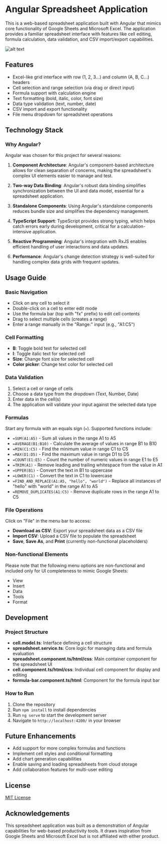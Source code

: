 # Angular Spreadsheet Application

This is a web-based spreadsheet application built with Angular that mimics core functionality of Google Sheets and Microsoft Excel. The application provides a familiar spreadsheet interface with features like cell editing, formula calculation, data validation, and CSV import/export capabilities.

![alt text](<Screenshot (448).png>)

## Features

- Excel-like grid interface with row (1, 2, 3...) and column (A, B, C...) headers
- Cell selection and range selection (via drag or direct input)
- Formula support with calculation engine
- Text formatting (bold, italic, color, font size)
- Data type validation (text, number, date)
- CSV import and export functionality
- File menu dropdown for spreadsheet operations

## Technology Stack

### Why Angular?

Angular was chosen for this project for several reasons:

1. **Component Architecture**: Angular's component-based architecture allows for clean separation of concerns, making the spreadsheet's complex UI elements easier to manage and test.

2. **Two-way Data Binding**: Angular's robust data binding simplifies synchronization between the UI and data model, essential for a spreadsheet application.

3. **Standalone Components**: Using Angular's standalone components reduces bundle size and simplifies the dependency management.

4. **TypeScript Support**: TypeScript provides strong typing, which helps catch errors early during development, critical for a calculation-intensive application.

5. **Reactive Programming**: Angular's integration with RxJS enables efficient handling of user interactions and data updates.

6. **Performance**: Angular's change detection strategy is well-suited for handling complex data grids with frequent updates.

## Usage Guide

### Basic Navigation

- Click on any cell to select it
- Double-click on a cell to enter edit mode
- Use the formula bar (top with "fx" prefix) to edit cell contents
- Drag to select multiple cells (creates a range)
- Enter a range manually in the "Range:" input (e.g., "A1:C5")

### Cell Formatting

- **B**: Toggle bold text for selected cell
- **I**: Toggle italic text for selected cell
- **Size**: Change font size for selected cell
- **Color picker**: Change text color for selected cell

### Data Validation

1. Select a cell or range of cells
2. Choose a data type from the dropdown (Text, Number, Date)
3. Enter data in the cell(s)
4. The application will validate your input against the selected data type

### Formulas

Start any formula with an equals sign (`=`). Supported functions include:

- `=SUM(A1:A5)` - Sum all values in the range A1 to A5
- `=AVERAGE(B1:B10)` - Calculate the average of values in range B1 to B10
- `=MIN(C1:C5)` - Find the minimum value in range C1 to C5
- `=MAX(D1:D5)` - Find the maximum value in range D1 to D5
- `=COUNT(E1:E5)` - Count the number of numeric values in range E1 to E5
- `=TRIM(A1)` - Remove leading and trailing whitespace from the value in A1
- `=UPPER(B1)` - Convert the text in B1 to uppercase
- `=LOWER(C1)` - Convert the text in C1 to lowercase
- `=FIND_AND_REPLACE(A1:A5, "hello", "world")` - Replace all instances of "hello" with "world" in the range A1 to A5
- `=REMOVE_DUPLICATES(A1:C5)` - Remove duplicate rows in the range A1 to C5

### File Operations

Click on "File" in the menu bar to access:

- **Download as CSV**: Export your spreadsheet data as a CSV file
- **Import CSV**: Upload a CSV file to populate the spreadsheet
- **Save**, **Save As**, and **Print** (currently non-functional placeholders)

### Non-functional Elements

Please note that the following menu options are non-functional and included only for UI completeness to mimic Google Sheets:
- View
- Insert
- Data
- Tools
- Format

## Development

### Project Structure

- **cell.model.ts**: Interface defining a cell structure
- **spreadsheet.service.ts**: Core logic for managing data and formula evaluation
- **spreadsheet.component.ts/html/css**: Main container component for the spreadsheet UI
- **cell.component.ts/html/css**: Individual cell component for display and editing
- **formula-bar.component.ts/html**: Component for the formula input bar

### How to Run

1. Clone the repository
2. Run `npm install` to install dependencies
3. Run `ng serve` to start the development server
4. Navigate to `http://localhost:4200/` in your browser

## Future Enhancements

- Add support for more complex formulas and functions
- Implement cell styles and conditional formatting
- Add chart generation capabilities
- Enable saving and loading spreadsheets from cloud storage
- Add collaboration features for multi-user editing

## License

[MIT License](LICENSE)

## Acknowledgements

This spreadsheet application was built as a demonstration of Angular capabilities for web-based productivity tools. It draws inspiration from Google Sheets and Microsoft Excel but is not affiliated with either product.